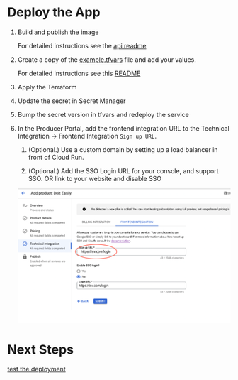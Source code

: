 # Deploy the App


1. Build and publish the image

   For detailed instructions see the [api readme](../../api/README.md)

1. Create a copy of the [example.tfvars](../terraform/app_deploy/example.tfvars) file and add your values.  

   For detailed instructions see this [README](../terraform/app_deploy/README.md)

1. Apply the Terraform

1. Update the secret in Secret Manager

1. Bump the secret version in tfvars and redeploy the service

1. In the Producer Portal, add the frontend integration URL to the Technical Integration -> Frontend Integration `Sign up URL`.

     1. (Optional.) Use a custom domain by setting up a load balancer in front of Cloud Run.

     2. (Optional.) Add the SSO Login URL for your console, and support SSO. OR link to your website and disable SSO

   ![Diagram](../../img/proc-url-screen-cap.png)









# Next Steps

[test the deployment](4-test-deployment.md)